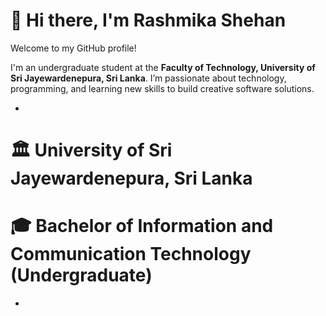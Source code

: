 # 👋 Hi there, I'm Rashmika Shehan

Welcome to my GitHub profile!  

I'm an undergraduate student at the **Faculty of Technology, University of Sri Jayewardenepura, Sri Lanka**. I’m passionate about technology, programming, and learning new skills to build creative software solutions.

-

# 🏛️ University of Sri Jayewardenepura, Sri Lanka

# 🎓 Bachelor of Information and Communication Technology (Undergraduate)

-

